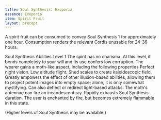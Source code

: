 ```yaml
---
title: Soul Synthesis: Exoporia
essence: Exoporia
item: Spirit Fruit
layout: precept
---
```

A spirit fruit can be consumed to convey Soul Synthesis 1 for approximately one hour. Consumption renders the relevant Cordis unusable for 24-36 hours.

Soul Synthesis Abilities
Level 1
The spirit has no charisma. At this level, it bends completely to your will and its use confers low corruption.
The wearer gains a moth-like aspect, including the following properties
Perfect night vision.
Low altitude flight.
Shed scales to create kaleidoscopic field. Greatly empowers the effect of other illusion-based abilities, allowing them to project potent images into empty space; alone, it is only somewhat mystifying. Can also deflect or redirect light-based attacks.
The moth's antennae can fire an incandescent ray. Rapidly exhausts Soul Synthesis duration.
The user is enchanted by fire, but becomes extremely flammable in this state.

(Higher levels of Soul Synthesis may be available.)
